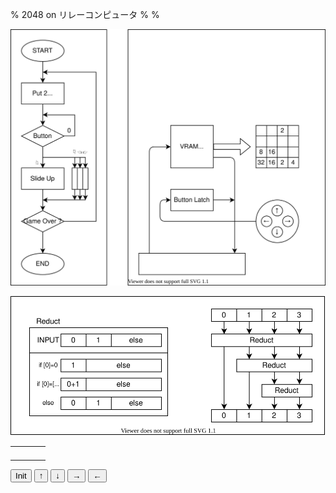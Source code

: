 % 2048 on リレーコンピュータ
%
%

![](./algo.drawio.svg)


![](./reduct.drawio.svg)



|                       |                       |                       |                       |
| --------------------- | --------------------- | --------------------- | --------------------- |
| <span id="11"></span> | <span id="12"></span> | <span id="13"></span> | <span id="14"></span> |
| <span id="21"></span> | <span id="22"></span> | <span id="23"></span> | <span id="24"></span> |
| <span id="31"></span> | <span id="32"></span> | <span id="33"></span> | <span id="34"></span> |
| <span id="41"></span> | <span id="42"></span> | <span id="43"></span> | <span id="44"></span> |



<button onclick="init()">Init</button>
<button onclick="show()">↑</button>
<button onclick="show()">↓</button>
<button onclick="show()">→</button>
<button onclick="show()">←</button>



<script>
    
    function init(){
        console.log("init");
        set(randomPut([[0,0,0,0],[0,0,0,0],[0,0,0,0],[0,0,0,0]]));
    }

    function randomPut(board){
        let emptyList = [];
        board.map((line,i) => 
            line.forEach((cell,j)=>{
                if(cell===0) emptyList.push([i,j]);
            }) 
        );
        const k = Math.floor(Math.random() * emptyList.length);
        const ki = emptyList[k][0], kj = emptyList[k][1];
        return board.map((line,i) => line.map((cell,j) => (i===ki && j===kj ? 2 : cell)));
    }

    function set(board){
        console.log(board);
        board.map((line,i) => 
            line.forEach((cell,j)=>{
                if(cell) document.getElementById(""+(i+1)+(j+1)).innerHTML = cell;
            }) 
        );
    }

    function reduct(input){
        if(input[0]===0) return input.slice(1);
        else if(input[0]===input[1]) return [input[0]*2, ...input.slice(2)];
        else return input;
    }

    function reductLine(input){
        const out0 = reduct(input);
        const out1 = reduct(out0.slice(1));
        const out2 = reduct(out1.slice(1));
        return [out0[0],out1[0],out2[0],out2[1]];
    }

    function up(){
        reductLine(board)
    }

</script>


